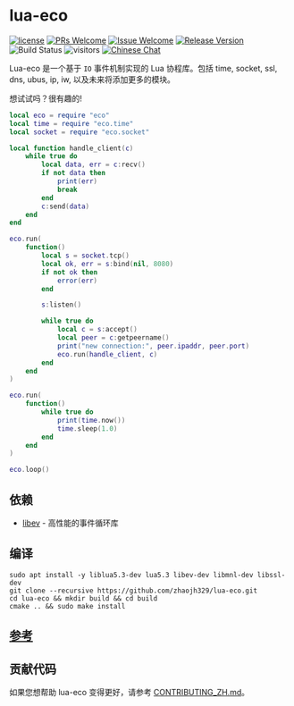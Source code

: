 # lua-eco

[1]: https://img.shields.io/badge/开源协议-MIT-brightgreen.svg?style=plastic
[2]: /LICENSE
[3]: https://img.shields.io/badge/提交代码-欢迎-brightgreen.svg?style=plastic
[4]: https://github.com/zhaojh329/lua-eco/pulls
[5]: https://img.shields.io/badge/提问-欢迎-brightgreen.svg?style=plastic
[6]: https://github.com/zhaojh329/lua-eco/issues/new
[7]: https://img.shields.io/badge/发布版本-1.0.0-blue.svg?style=plastic
[8]: https://github.com/zhaojh329/lua-eco/releases
[9]: https://github.com/zhaojh329/lua-eco/workflows/build/badge.svg
[11]: https://img.shields.io/badge/技术交流群-点击加入：153530783-brightgreen.svg
[12]: https://jq.qq.com/?_wv=1027&k=5PKxbTV

[![license][1]][2]
[![PRs Welcome][3]][4]
[![Issue Welcome][5]][6]
[![Release Version][7]][8]
![Build Status][9]
![visitors](https://visitor-badge.laobi.icu/badge?page_id=zhaojh329.lua-eco)
[![Chinese Chat][11]][12]

[libev]: http://software.schmorp.de/pkg/libev.html

Lua-eco 是一个基于 `IO` 事件机制实现的 Lua 协程库。包括 time, socket, ssl, dns, ubus, ip, iw, 以及未来将添加更多的模块。

想试试吗？很有趣的!

```lua
local eco = require "eco"
local time = require "eco.time"
local socket = require "eco.socket"

local function handle_client(c)
    while true do
        local data, err = c:recv()
        if not data then
            print(err)
            break
        end
        c:send(data)
    end
end

eco.run(
    function()
        local s = socket.tcp()
        local ok, err = s:bind(nil, 8080)
        if not ok then
            error(err)
        end

        s:listen()

        while true do
            local c = s:accept()
            local peer = c:getpeername()
            print("new connection:", peer.ipaddr, peer.port)
            eco.run(handle_client, c)
        end
    end
)

eco.run(
    function()
        while true do
            print(time.now())
            time.sleep(1.0)
        end
    end
)

eco.loop()
```

## 依赖
* [libev] - 高性能的事件循环库

## 编译

    sudo apt install -y liblua5.3-dev lua5.3 libev-dev libmnl-dev libssl-dev
    git clone --recursive https://github.com/zhaojh329/lua-eco.git
    cd lua-eco && mkdir build && cd build
    cmake .. && sudo make install

## [参考](REFERENCE_ZH.md)

## 贡献代码
如果您想帮助 lua-eco 变得更好，请参考 [CONTRIBUTING_ZH.md](/CONTRIBUTING_ZH.md)。
